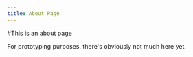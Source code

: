 ```yaml
---
title: About Page
---
```


#This is an about page

For prototyping purposes, there's obviously not much here yet.
